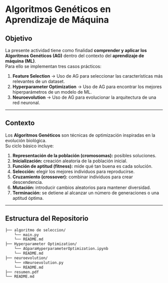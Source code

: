 # Algoritmos Genéticos en Aprendizaje de Máquina

##  Objetivo
La presente actividad tiene como finalidad **comprender y aplicar los Algoritmos Genéticos (AG)** dentro del contexto del **aprendizaje de máquina (ML)**.  
Para ello se implementan tres casos prácticos:

1. **Feature Selection** → Uso de AG para seleccionar las características más relevantes de un dataset.  
2. **Hyperparameter Optimization** → Uso de AG para encontrar los mejores hiperparámetros de un modelo de ML.  
3. **Neuroevolution** → Uso de AG para evolucionar la arquitectura de una red neuronal.  

---

## Contexto
Los **Algoritmos Genéticos** son técnicas de optimización inspiradas en la evolución biológica.  
Su ciclo básico incluye:  

1. **Representación de la población (cromosomas):** posibles soluciones.  
2. **Inicialización:** creación aleatoria de la población inicial.  
3. **Función de aptitud (fitness):** mide qué tan buena es cada solución.  
4. **Selección:** elegir los mejores individuos para reproducirse.  
5. **Cruzamiento (crossover):** combinar individuos para crear descendencia.  
6. **Mutación:** introducir cambios aleatorios para mantener diversidad.  
7. **Terminación:** se detiene al alcanzar un número de generaciones o una aptitud óptima.  

---

##  Estructura del Repositorio

```bash
├── algoritmo de seleccion/
    └── main.py
    └── README.md
├── Hyperparameter Optimization/
    └── AGparaHyperparameterOptimization.ipynb
    └── README.md
├── neuroevolution/
    └── nNeuroevolution.py
    └── README.md
├── resumen.pdf
└── README.md
